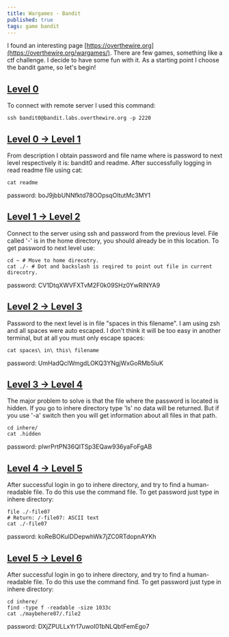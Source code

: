 ```yaml
---
title: Wargames - Bandit
published: true 
tags: game bandit
---
```


I found an interesting page [https://overthewire.org](https://overthewire.org/wargames/). There are few games, something like a ctf challenge. I decide to have some fun with it. As a starting point I choose the bandit game, so let's begin!

## [Level 0](https://overthewire.org/wargames/bandit/bandit0.html)

To connect with remote server I used this command:

```
ssh bandit0@bandit.labs.overthewire.org -p 2220
```

## [Level 0 -> Level 1](https://overthewire.org/wargames/bandit/bandit1.html)

From description I obtain password and file name where is password to next level respectively it is: bandit0 and readme. After successfully logging in read readme file using cat:

```
cat readme
```

password: boJ9jbbUNNfktd78OOpsqOltutMc3MY1

## [Level 1 -> Level 2](https://overthewire.org/wargames/bandit/bandit2.html)

Connect to the server using ssh and password from the previous level. File called '-' is in the home directory, you should already be in this location. To get password to next level use: 

```
cd ~ # Move to home direcotry.
cat ./- # Dot and backslash is reqired to point out file in current direcotry.
```

password: CV1DtqXWVFXTvM2F0k09SHz0YwRINYA9

## [Level 2 -> Level 3](https://overthewire.org/wargames/bandit/bandit3.html)

Password to the next level is in file "spaces in this filename". I am using zsh and all spaces were auto escaped. I don't think it will be too easy in another terminal, but at all you must only escape spaces:

```
cat spaces\ in\ this\ filename
```

password: UmHadQclWmgdLOKQ3YNgjWxGoRMb5luK

## [Level 3 -> Level 4](https://overthewire.org/wargames/bandit/bandit3.html)

The major problem to solve is that the file where the password is located is hidden. If you go to inhere directory type 'ls' no data will be returned. But if you use '-a' switch then you will get information about all files in that path. 

```
cd inhere/
cat .hidden 
```

password: pIwrPrtPN36QITSp3EQaw936yaFoFgAB

## [Level 4 -> Level 5](https://overthewire.org/wargames/bandit/bandit4.html)

After successful login in go to inhere directory, and try to find a human-readable file. To do this use the command file. To get password just type in inhere directory:

```
file ./-file07
# Return: /-file07: ASCII text
cat ./-file07

```

password: koReBOKuIDDepwhWk7jZC0RTdopnAYKh

## [Level 5 -> Level 6](https://overthewire.org/wargames/bandit/bandit5.html)

After successful login in go to inhere directory, and try to find a human-readable file. To do this use the command find. To get password just type in inhere directory:

```
cd inhere/
find -type f -readable -size 1033c
cat ./maybehere07/.file2
```

password: DXjZPULLxYr17uwoI01bNLQbtFemEgo7